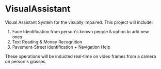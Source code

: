 # VisualAssistant

Visual Assistant System for the visually impaired. 
This project will include:

1) Face Identification from person's known people & option to add new ones
2) Text Reading & Money Recognition 
3) Pavement-Street identification + Navigation Help

These operations will be inducted real-time on video frames from a camera on person's glasses. 
